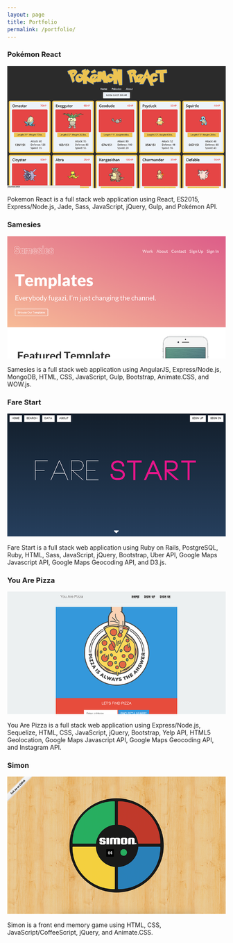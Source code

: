 ```yaml
---
layout: page
title: Portfolio
permalink: /portfolio/
---
```

<h3>Pokémon React</h3>
<a href="http://codepen.io/thomasvaeth/full/obJZqb/" target="_blank"><img src="/assets/images/pokemon-1.png"></a>
<p>Pokemon React is a full stack web application using React, ES2015, Express/Node.js, Jade, Sass, JavaScript, jQuery, Gulp, and Pokémon API.</p>
<a href="http://codepen.io/thomasvaeth/full/obJZqb/" target="_blank"><i class="fa fa-laptop fa-lg"></i></a>
<a href="https://github.com/thomasvaeth/pokemon-react" target="_blank"><i class="fa fa-github fa-lg"></i></a>

<h3>Samesies</h3>
<a href="http://samesies.herokuapp.com/" target="_blank"><img src="/assets/images/samesies-1.png"></a>
<p>Samesies is a full stack web application using AngularJS, Express/Node.js, MongoDB, HTML, CSS, JavaScript, Gulp, Bootstrap, Animate.CSS, and WOW.js.</p>
<a href="http://samesies.herokuapp.com/" target="_blank"><i class="fa fa-laptop fa-lg"></i></a>
<a href="https://github.com/thomasvaeth/ga-samesies" target="_blank"><i class="fa fa-github fa-lg"></i></a>

<h3>Fare Start</h3>
<a href="https://farestart.herokuapp.com/" target="_blank"><img src="/assets/images/fare-start-1.png"></a>
<p>Fare Start is a full stack web application using Ruby on Rails, PostgreSQL, Ruby, HTML, Sass, JavaScript, jQuery, Bootstrap, Uber API, Google Maps Javascript API, Google Maps Geocoding API, and D3.js.</p>
<a href="https://farestart.herokuapp.com/" target="_blank"><i class="fa fa-laptop fa-lg"></i></a>
<a href="https://github.com/thomasvaeth/ga-rails" target="_blank"><i class="fa fa-github fa-lg"></i></a>

<h3>You Are Pizza</h3>
<a href="http://youarepizza.com/" target="_blank"><img src="/assets/images/you-are-pizza-1.png"></a>
<p>You Are Pizza is a full stack web application using Express/Node.js, Sequelize, HTML, CSS, JavaScript, jQuery, Bootstrap, Yelp API, HTML5 Geolocation, Google Maps Javascript API, Google Maps Geocoding API, and Instagram API.</p>
<a href="http://youarepizza.com/" target="_blank"><i class="fa fa-laptop fa-lg"></i></a>
<a href="https://github.com/thomasvaeth/ga-pizza" target="_blank"><i class="fa fa-github fa-lg"></i></a>

<h3>Simon</h3>
<a href="http://thomasvaeth.github.io/ga-simon/" target="_blank"><img src="/assets/images/simon-1.png"></a>
<p>Simon is a front end memory game using HTML, CSS, JavaScript/CoffeeScript, jQuery, and Animate.CSS.</p>
<a href="http://thomasvaeth.github.io/ga-simon/" target="_blank"><i class="fa fa-laptop fa-lg"></i></a>
<a href="https://github.com/thomasvaeth/ga-simon" target="_blank"><i class="fa fa-github fa-lg"></i></a>